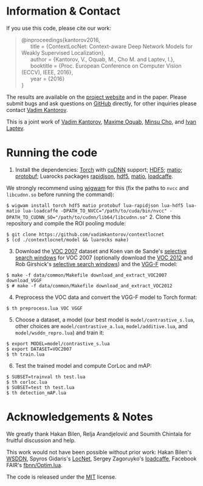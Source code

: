 # Information & Contact
If you use this code, please cite our work:
> @inproceedings{kantorov2016,  
&nbsp;&nbsp;&nbsp;&nbsp;&nbsp;&nbsp;title = {ContextLocNet: Context-aware Deep Network Models for Weakly Supervised Localization},  
&nbsp;&nbsp;&nbsp;&nbsp;&nbsp;&nbsp;author = {Kantorov, V., Oquab, M., Cho M. and Laptev, I.},  
&nbsp;&nbsp;&nbsp;&nbsp;&nbsp;&nbsp;booktitle = {Proc. European Conference on Computer Vision (ECCV), IEEE, 2016},  
&nbsp;&nbsp;&nbsp;&nbsp;&nbsp;&nbsp;year = {2016}  
}

The results are available on the [project website](http://www.di.ens.fr/willow/research/contextlocnet) and in the paper. Please submit bugs and ask questions on [GitHub](http://github.com/vadimkantorov/contextlocnet/issues) directly, for other inquiries please contact [Vadim Kantorov](mailto:vadim.kantorov@gmail.com).

This is a joint work of [Vadim Kantorov](http://vadimkantorov.com), [Maxime Oquab](http://github.com/qassemoquab), [Minsu Cho](http://www.di.ens.fr/~mcho), and [Ivan Laptev](http://www.di.ens.fr/~laptev).

# Running the code
1. Install the dependencies: [Torch](http://github.com/torch/distro) with [cuDNN](http://developer.nvidia.com/cudnn) support; [HDF5](http://www.hdfgroup.org/HDF5/); [matio](http://github.com/tbeu/matio); [protobuf](http://github.com/google/protobuf); Luarocks packages [rapidjson](http://github.com/xpol/lua-rapidjson), [hdf5](http://github.com/deepmind/torch-hdf5), [matio](http://github.com/soumith/matio-ffi.torch), [loadcaffe](http://github.com/szagoruyko/loadcaffe).

  We strongly recommend using [wigwam](http://wigwam.in/) for this (fix the paths to `nvcc` and `libcudnn.so` before running the command):

  ```$ wigwam install torch hdf5 matio protobuf lua-rapidjson lua-hdf5 lua-matio lua-loadcaffe -DPATH_TO_NVCC="/path/to/cuda/bin/nvcc" -DPATH_TO_CUDNN_SO="/path/to/cudnn/lib64/libcudnn.so"```
2. Clone this repository and compile the ROI pooling module:

  ```
  $ git clone https://github.com/vadimkantorov/contextlocnet
  $ (cd ./contextlocnet/model && luarocks make)
  ```
3. Download the [VOC 2007](http://host.robots.ox.ac.uk/pascal/VOC/voc2007/) dataset and Koen van de Sande's [selective search windows](http://koen.me/research/selectivesearch/) for VOC 2007 (optionally download the [VOC 2012](http://host.robots.ox.ac.uk/pascal/VOC/voc2012/) and Rob Girshick's [selective search windows](https://github.com/rbgirshick/fast-rcnn/blob/master/data/scripts/fetch_fast_rcnn_models.sh)) and the [VGG-F](https://gist.github.com/ksimonyan/a32c9063ec8e1118221a) model:
  
  ```
  $ make -f data/common/Makefile download_and_extract_VOC2007 download_VGGF
  $ # make -f data/common/Makefile download_and_extract_VOC2012
  ```
4. Preprocess the VOC data and convert the VGG-F model to Torch format:

  ```
  $ th preprocess.lua VOC VGGF
  ```
5. Choose a dataset, a model (our best model is `model/contrastive_s.lua`, other choices are `model/contrastive_a.lua`, `model/additive.lua`, and `model/wsddn_repro.lua`) and train it:

  ```
  $ export MODEL=model/contrastive_s.lua
  $ export DATASET=VOC2007
  $ th train.lua
  ```
6. Test the trained model and compute CorLoc and mAP:

  ```
  $ SUBSET=trainval th test.lua
  $ th corloc.lua
  $ SUBSET=test th test.lua
  $ th detection_mAP.lua
  ```
  
# Acknowledgements & Notes
We greatly thank Hakan Bilen, Relja Arandjelović and Soumith Chintala for fruitful discussion and help.

This work would not have been possible without prior work: Hakan Bilen's [WSDDN](http://github.com/hbilen/WSDDN), Spyros Gidaris's [LocNet](http://github.com/gidariss/LocNet), Sergey Zagoruyko's [loadcaffe](http://github.com/szagoruyko/loadcaffe), Facebook FAIR's [fbnn/Optim.lua](http://github.com/facebook/fbnn/blob/master/fbnn/Optim.lua).

The code is released under the [MIT](http://github.com/vadimkantorov/contextlocnet/blob/master/LICENSE.md) license.
